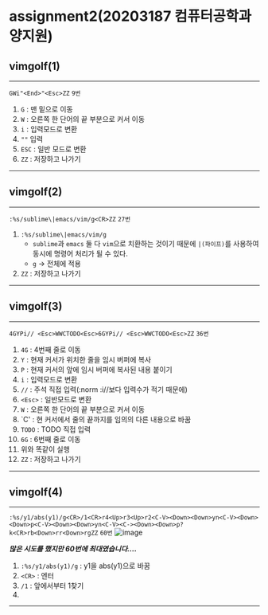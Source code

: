 # assignment2(20203187 컴퓨터공학과 양지원)

## vimgolf(1)
---
`GWi"<End>"<Esc>ZZ` `9번`
1) `G` : 맨 밑으로 이동
2) `W` : 오른쪽 한 단어의 끝 부분으로 커서 이동
3) `i` : 입력모드로 변환
4) `""` 입력
5) `ESC` : 일반 모드로 변환
6) `ZZ` : 저장하고 나가기
---

## vimgolf(2)
---
`:%s/sublime\|emacs/vim/g<CR>ZZ` `27번`
1) `:%s/sublime\|emacs/vim/g`
    * `sublime`과 `emacs` 둘 다 `vim`으로 치환하는 것이기 때문에 `|(파이프)`를 사용하여 동시에 명령어 처리가 될 수 있다.
    * `g` -> 전체에 적용
3) `ZZ` : 저장하고 나가기
---

## vimgolf(3)
---
`4GYPi// <Esc>WWCTODO<Esc>6GYPi// <Esc>WWCTODO<Esc>ZZ` `36번`
1) `4G` : 4번째 줄로 이동
2) `Y` : 현재 커서가 위치한 줄을 임시 버퍼에 복사
3) `P` : 현재 커서의 앞에 임시 버퍼에 복사된 내용 붙이기
4) `i` : 입력모드로 변환
5) `//` : 주석 직접 입력(:norm :i//보다 입력수가 적기 때문에)
6) `<Esc>` : 일반모드로 변환
7) `W` : 오른쪽 한 단어의 끝 부분으로 커서 이동
8) `C' : 현 커서에서 줄의 끝까지를 임의의 다른 내용으로 바꿈
9) `TODO` : TODO 직접 입력
10) `6G` : 6번째 줄로 이동
11) 위와 똑같이 실행
12) `ZZ` : 저장하고 나가기
---

## vimgolf(4)
---
`:%s/y1/abs(y1)/g<CR>/1<CR>r4<Up>r3<Up>r2<C-V><Down><Down>yn<C-V><Down><Down>p<C-V><Down><Down>yn<C-V><C-><Down><Down>p?k<CR>rb<Down>rr<Down>rgZZ` `60번`
![image](https://user-images.githubusercontent.com/66530743/144385868-758d197f-0522-4270-9fcd-8022cdb288fa.png)

***많은 시도를 했지만 60번에 최대였습니다....***
1) `:%s/y1/abs(y1)/g` : y1을 abs(y1)으로 바꿈
2) `<CR>` : 엔터
3) `/1` : 앞에서부터 1찾기
4) 
---
